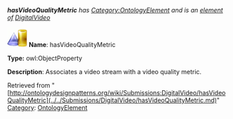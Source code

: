 ___hasVideoQualityMetric__ has [Category:OntologyElement](../../Category/OntologyElement.md "Category:OntologyElement") and is an [element of](../../Property/ElementOf.md "Property:ElementOf") [DigitalVideo](../../Submissions/DigitalVideo.md "Submissions:DigitalVideo")_


  




[![ObjectProperty](../../images/thumb/c/c3/ObjectProperty.gif/45px-ObjectProperty.gif)](../../Image/ObjectProperty.gif.md "ObjectProperty")
__Name__: hasVideoQualityMetric 


__Type:__ owl:ObjectProperty 


__Description__: Associates a video stream with a video quality metric. 





Retrieved from "[http://ontologydesignpatterns.org/wiki/Submissions:DigitalVideo/hasVideoQualityMetric](../../Submissions/DigitalVideo/hasVideoQualityMetric.md)"
 [Category](http://ontologydesignpatterns.org/wiki/Special:Categories "Special:Categories"): [OntologyElement](../../Category/OntologyElement.md "Category:OntologyElement")
